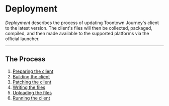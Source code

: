 Deployment
==========
*Deployment* describes the process of updating Toontown Journey's client to the latest version. The client's files will then be collected, packaged, compiled, and then made available to the supported platforms via the official launcher.

- - -

## The Process ##
1. [Preparing the client](00-preparing.md)
2. [Building the client](01-building.md)
3. [Patching the client](02-patching.md)
4. [Writing the files](03-writing.md)
5. [Uploading the files](04-uploading.md)
6. [Running the client](05-running.md)
